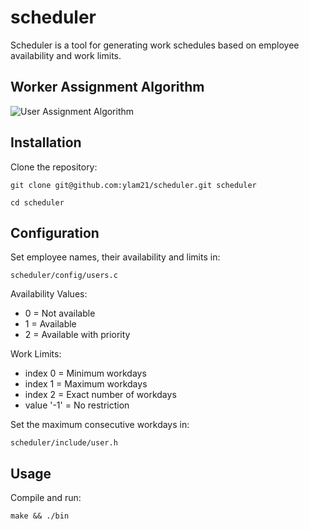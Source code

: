 # scheduler
Scheduler is a tool for generating work schedules based on employee availability and work limits.

## Worker Assignment Algorithm
![User Assignment Algorithm](assets/algorithm.png)

## Installation
Clone the repository:
```
git clone git@github.com:ylam21/scheduler.git scheduler
```
```
cd scheduler
```
## Configuration
Set employee names, their availability and limits in:
```
scheduler/config/users.c
```
Availability Values:
- 0 = Not available
- 1 = Available
- 2 = Available with priority

Work Limits:
- index 0 = Minimum workdays
- index 1 = Maximum workdays
- index 2 = Exact number of workdays
- value '-1' = No restriction

Set the maximum consecutive workdays in:
```
scheduler/include/user.h
```
## Usage
Compile and run:
```
make && ./bin
```
